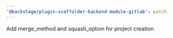 ```yaml
---
'@backstage/plugin-scaffolder-backend-module-gitlab': patch
---
```


Add merge_method and squash_option for project creation
